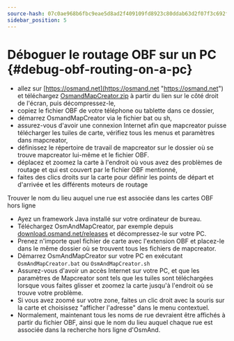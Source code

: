 ```yaml
---
source-hash: 07c0ae968b6fbc9eae5d8ad2f409109fd8923c80ddab63d2f07f3c692f96ba59
sidebar_position: 5
---
```


# Déboguer le routage OBF sur un PC {#debug-obf-routing-on-a-pc}


- allez sur [https://osmand.net](https://osmand.net "https://osmand.net") et téléchargez [OsmandMapCreator.zip](http://download.osmand.net/latest-night-build/OsmAndMapCreator-main.zip "http://download.osmand.net/latest-night-build/OsmAndMapCreator-main.zip") à partir du lien sur le côté droit de l'écran, puis décompressez-le,
- copiez le fichier OBF de votre téléphone ou tablette dans ce dossier,
- démarrez OsmandMapCreator via le fichier bat ou sh,
- assurez-vous d'avoir une connexion Internet afin que mapcreator puisse télécharger les tuiles de carte, vérifiez tous les menus et paramètres dans mapcreator,
- définissez le répertoire de travail de mapcreator sur le dossier où se trouve mapcreator lui-même et le fichier OBF.
- déplacez et zoomez la carte à l'endroit où vous avez des problèmes de routage et qui est couvert par le fichier OBF mentionné,
- faites des clics droits sur la carte pour définir les points de départ et d'arrivée et les différents moteurs de routage

Trouver le nom du lieu auquel une rue est associée dans les cartes OBF hors ligne
- Ayez un framework Java installé sur votre ordinateur de bureau.
- Téléchargez OsmAndMapCreator, par exemple depuis [download.osmand.net/releases](https://download.osmand.net/releases/) et décompressez-le sur votre PC.
- Prenez n'importe quel fichier de carte avec l'extension OBF et placez-le dans le même dossier où se trouvent tous les fichiers de mapcreator.
- Démarrez OsmAndMapCreator sur votre PC en exécutant `OsmAndMapCreator.bat` ou `OsmAndMapCreator.sh`
- Assurez-vous d'avoir un accès Internet sur votre PC, et que les paramètres de Mapcreator sont tels que les tuiles sont téléchargées lorsque vous faites glisser et zoomez la carte jusqu'à l'endroit où se trouve votre problème.
- Si vous avez zoomé sur votre zone, faites un clic droit avec la souris sur la carte et choisissez "afficher l'adresse" dans le menu contextuel.
- Normalement, maintenant tous les noms de rue devraient être affichés à partir du fichier OBF, ainsi que le nom du lieu auquel chaque rue est associée dans la recherche hors ligne d'OsmAnd.